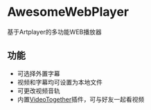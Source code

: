 # AwesomeWebPlayer
基于Artplayer的多功能WEB播放器
## 功能
- 可选择外置字幕
- 视频和字幕均可设置为本地文件
- 可更改视频音轨
- 内置[VideoTogether](https://2gether.video/zh-cn/)插件，可与好友一起看视频
